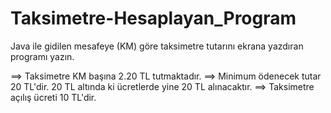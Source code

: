 # Taksimetre-Hesaplayan_Program

Java ile gidilen mesafeye (KM) göre taksimetre tutarını ekrana yazdıran programı yazın.

   ==>   Taksimetre KM başına 2.20 TL tutmaktadır.
   ==>   Minimum ödenecek tutar 20 TL'dir. 20 TL altında ki ücretlerde yine 20 TL alınacaktır.
   ==>   Taksimetre açılış ücreti 10 TL'dir.
